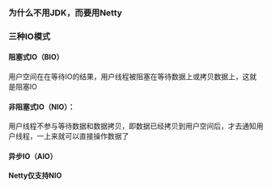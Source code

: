 ### 为什么不用JDK，而要用Netty



### 三种IO模式

#### 阻塞式IO（BIO）

用户空间在在等待IO的结果，用户线程被阻塞在等待数据上或拷贝数据上，这就是阻塞IO

#### 非阻塞式IO（NIO）：

用户线程不参与等待数据和数据拷贝，即数据已经拷贝到用户空间后，才去通知用户线程，一上来就可以直接操作数据了

#### 异步IO（AIO）



**Netty仅支持NIO**

